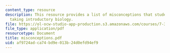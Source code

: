 ```yaml
---
content_type: resource
description: This resource provides a list of misconceptions that students have while
  taking introductory biology.
file: https://ol-ocw-studio-app-production.s3.amazonaws.com/courses/7-391-concept-centered-teaching-spring-2006/af9724adca74bd9e013b24d0efd94ef9_misconceptions.pdf
file_type: application/pdf
resourcetype: Document
title: misconceptions.pdf
uid: af9724ad-ca74-bd9e-013b-24d0efd94ef9
---
```

